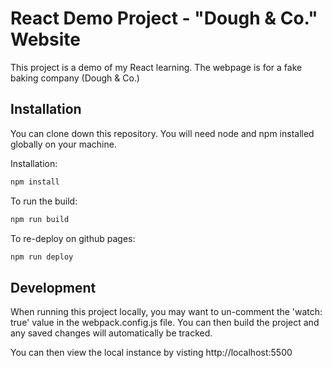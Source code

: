 # React Demo Project - "Dough & Co." Website

This project is a demo of my React learning. The webpage is for a fake baking company (Dough & Co.)

## Installation

You can clone down this repository. You will need node and npm installed globally on your machine.

Installation:

```bash
npm install
```

To run the build:

```bash
npm run build
```

To re-deploy on github pages:

```bash
npm run deploy
```

## Development

When running this project locally, you may want to un-comment the 'watch: true' value in the webpack.config.js file.
You can then build the project and any saved changes will automatically be tracked.

You can then view the local instance by visting http://localhost:5500
